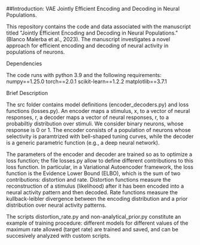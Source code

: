 ##Introduction: VAE
Jointly Efficient Encoding and Decoding in Neural Populations.

This repository contains the code and data associated with the manuscript titled "Jointly Efficient Encoding and Decoding in Neural Populations." (Blanco Malerba et al., 2023).
The manuscript investigates a novel approach for efficient encoding and decoding of neural activity in populations of neurons.


Dependencies

The code runs with python 3.9 and the following requirements:
numpy==1.25.0
torch==2.0.1
scikit-learn==1.2.2
matplotlib==3.7.1

Brief Description

The src folder contains model definitions (encoder_decoders.py) and loss functions (losses.py).
An encoder maps a stimulus, x, to a vector of neural responses, r, a decoder maps a vector of neural responses, r, to a probabiltiy distribution over stimuli.
We consider binary neurons, whose response is 0 or 1.
The encoder consists of a population of neurons whose selectivity is paramtrized with bell-shaped tuning curves, while the decoder is a generic parametric function (e.g., a deep neural network).

The parameters of the encoder and decoder are trained so as to optimize a loss function; the file losses.py allow to define different contributions to this loss function.
In particular, in a Variational Autoencoder framework, the loss function is the Evidence Lower Bound (ELBO), which is the sum of two contributions: distortion and rate.
Distortion functions measure the reconstruction of a stimulus (likelihood) after it has been encoded into a neural activity pattern and then decoded.
Rate functions measure the kullback-leibler divergence between the encoding distribution and a prior distribution over neural activity patterns.

The scripts distortion_rate.py and non-analytical_prior.py constitute an example of training procedure: different models for different values of the maximum rate allowed (target rate) are trained and saved, and can be succesively analyzed with custom scripts.



